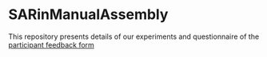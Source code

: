 # SARinManualAssembly
This repository presents details of our experiments and questionnaire of the [participant feedback form](FeedbackForm.pdf)
